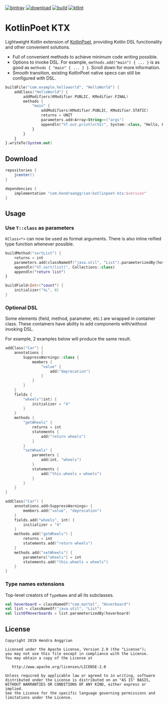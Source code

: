 [![bintray](https://img.shields.io/badge/bintray-maven-brightgreen.svg)](https://bintray.com/hendraanggrian/maven)
[![download](https://api.bintray.com/packages/hendraanggrian/maven/kotlinpoet-ktx/images/download.svg)](https://bintray.com/hendraanggrian/maven/kotlinpoet-ktx/_latestVersion)
[![build](https://travis-ci.com/hendraanggrian/kotlinpoet-ktx.svg)](https://travis-ci.com/hendraanggrian/kotlinpoet-ktx)
[![ktlint](https://img.shields.io/badge/code%20style-%E2%9D%A4-FF4081.svg)](https://ktlint.github.io/)

KotlinPoet KTX
==============
Lightweight Kotlin extension of [KotlinPoet], providing Kotlin DSL functionality and other convenient solutions. 

 * Full of convenient methods to achieve minimum code writing possible.
 * Options to invoke DSL. For example, `methods.add("main") { ... }` is as good as `methods { "main" { ... } }`. Scroll down for more information.
 * Smooth transition, existing KotlinPoet native specs can still be configured with DSL.

```kotlin
buildFile("com.example.helloworld", "HelloWorld") {
    addClass("HelloWorld") {
        addModifiers(KModifier.PUBLIC, KModifier.FINAL)
        methods {
            "main" {
                addModifiers(KModifier.PUBLIC, KModifier.STATIC)
                returns = UNIT
                parameters.add<Array<String>>("args")
                appendln("%T.out.println(%S)", System::class, "Hello, KotlinPoet!")
            }
        }
    }
}.writeTo(System.out)
```

Download
--------
```gradle
repositories {
    jcenter()
}

dependencies {
    implementation "com.hendraanggrian:kotlinpoet-ktx:$version"
}
```

Usage
-----

### Use `T::class` as parameters
`KClass<*>` can now be used as format arguments. There is also inline reified type function whenever possible.

```kotlin
buildMethod("sortList") {
    returns = int
    parameters.add(classNameOf("java.util", "List").parameterizedBy(hoverboard), "list")
    appendln("%T.sort(list)", Collections::class)
    appendln("return list")
}

buildField<Int>("count") {
    initializer("%L", 0)
}
```

### Optional DSL
Some elements (field, method, parameter, etc.) are wrapped in container class. These containers have ability to add components with/without invoking DSL.

For example, 2 examples below will produce the same result.

```kotlin
addClass("Car") {
    annotations {
        SuppressWarnings::class {
            members {
                "value" {
                    add("deprecation")
                }
            }
        }
    }
    fields {
        "wheels"(int) {
            initializer = "4"
        }
    }
    methods {
        "getWheels" {
            returns = int
            statements {
                add("return wheels")
            }
        }
        "setWheels" {
            parameters {
                add(int, "wheels")
            }
            statements {
                add("this.wheels = wheels")
            }
        }
    }
}

addClass("Car") {
    annotations.add<SuppressWarnings> {
        members.add("value", "deprecation")
    }
    fields.add("wheels", int) {
        initializer = "4"
    }
    methods.add("getWheels") {
        returns = int
        statements.add("return wheels")
    }
    methods.add("setWheels") {
        parameters["wheels"] = int
        statements.add("this.wheels = wheels")
    }
}
```

### Type names extensions
Top-level creators of `TypeName` and all its subclasses.

```kotlin
val hoverboard = classNameOf("com.mattel", "Hoverboard")
val list = classNameOf("java.util", "List")
val listOfHoverboards = list.parameterizedBy(hoverboard)
```

License
-------
    Copyright 2019 Hendra Anggrian

    Licensed under the Apache License, Version 2.0 (the "License");
    you may not use this file except in compliance with the License.
    You may obtain a copy of the License at

       http://www.apache.org/licenses/LICENSE-2.0

    Unless required by applicable law or agreed to in writing, software
    distributed under the License is distributed on an "AS IS" BASIS,
    WITHOUT WARRANTIES OR CONDITIONS OF ANY KIND, either express or implied.
    See the License for the specific language governing permissions and
    limitations under the License.

[KotlinPoet]: https://github.com/square/kotlinpoet